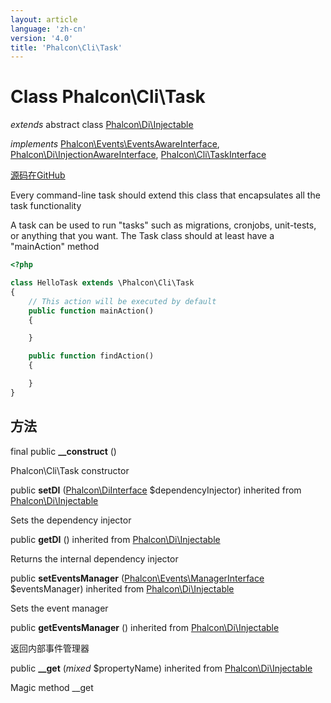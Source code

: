 ```yaml
---
layout: article
language: 'zh-cn'
version: '4.0'
title: 'Phalcon\Cli\Task'
---
```


# Class **Phalcon\Cli\Task**

*extends* abstract class [Phalcon\Di\Injectable](api/Phalcon_Di_Injectable)

*implements* [Phalcon\Events\EventsAwareInterface](api/Phalcon_Events_EventsAwareInterface), [Phalcon\Di\InjectionAwareInterface](api/Phalcon_Di_InjectionAwareInterface), [Phalcon\Cli\TaskInterface](api/Phalcon_Cli_TaskInterface)

<a href="https://github.com/phalcon/cphalcon/tree/v4.0.0/phalcon/cli/task.zep" class="btn btn-default btn-sm">源码在GitHub</a>

Every command-line task should extend this class that encapsulates all the task functionality

A task can be used to run "tasks" such as migrations, cronjobs, unit-tests, or anything that you want. The Task class should at least have a "mainAction" method

```php
<?php

class HelloTask extends \Phalcon\Cli\Task
{
    // This action will be executed by default
    public function mainAction()
    {

    }

    public function findAction()
    {

    }
}

```

## 方法

final public **__construct** ()

Phalcon\Cli\Task constructor

public **setDI** ([Phalcon\DiInterface](api/Phalcon_DiInterface) $dependencyInjector) inherited from [Phalcon\Di\Injectable](api/Phalcon_Di_Injectable)

Sets the dependency injector

public **getDI** () inherited from [Phalcon\Di\Injectable](api/Phalcon_Di_Injectable)

Returns the internal dependency injector

public **setEventsManager** ([Phalcon\Events\ManagerInterface](api/Phalcon_Events_ManagerInterface) $eventsManager) inherited from [Phalcon\Di\Injectable](api/Phalcon_Di_Injectable)

Sets the event manager

public **getEventsManager** () inherited from [Phalcon\Di\Injectable](api/Phalcon_Di_Injectable)

返回内部事件管理器

public **__get** (*mixed* $propertyName) inherited from [Phalcon\Di\Injectable](api/Phalcon_Di_Injectable)

Magic method __get